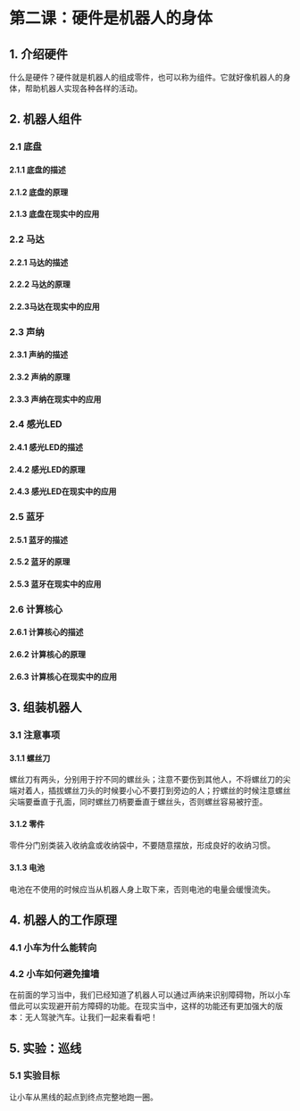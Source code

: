 # 第二课：硬件是机器人的身体
## 1. 介绍硬件
什么是硬件？硬件就是机器人的组成零件，也可以称为组件。它就好像机器人的身体，帮助机器人实现各种各样的活动。
## 2. 机器人组件
### 2.1 底盘
#### 2.1.1 底盘的描述
#### 2.1.2 底盘的原理
#### 2.1.3 底盘在现实中的应用
### 2.2 马达
#### 2.2.1 马达的描述
#### 2.2.2 马达的原理
#### 2.2.3马达在现实中的应用
### 2.3 声纳
#### 2.3.1 声纳的描述
#### 2.3.2 声纳的原理
#### 2.3.3 声纳在现实中的应用
### 2.4 感光LED
#### 2.4.1 感光LED的描述
#### 2.4.2 感光LED的原理
#### 2.4.3 感光LED在现实中的应用
### 2.5 蓝牙
#### 2.5.1 蓝牙的描述 
#### 2.5.2 蓝牙的原理
#### 2.5.3 蓝牙在现实中的应用
### 2.6 计算核心
#### 2.6.1 计算核心的描述
#### 2.6.2 计算核心的原理
#### 2.6.3 计算核心在现实中的应用
## 3. 组装机器人
### 3.1 注意事项
#### 3.1.1 螺丝刀
螺丝刀有两头，分别用于拧不同的螺丝头；注意不要伤到其他人，不将螺丝刀的尖端对着人，插拔螺丝刀头的时候要小心不要打到旁边的人；拧螺丝的时候注意螺丝尖端要垂直于孔面，同时螺丝刀柄要垂直于螺丝头，否则螺丝容易被拧歪。 
#### 3.1.2 零件
零件分门别类装入收纳盒或收纳袋中，不要随意摆放，形成良好的收纳习惯。
#### 3.1.3 电池
电池在不使用的时候应当从机器人身上取下来，否则电池的电量会缓慢流失。
## 4. 机器人的工作原理
### 4.1 小车为什么能转向
### 4.2 小车如何避免撞墙
在前面的学习当中，我们已经知道了机器人可以通过声纳来识别障碍物，所以小车借此可以实现避开前方障碍的功能。在现实当中，这样的功能还有更加强大的版本：无人驾驶汽车。让我们一起来看看吧！
## 5. 实验：巡线
### 5.1 实验目标
让小车从黑线的起点到终点完整地跑一圈。
